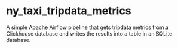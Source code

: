 # ny_taxi_tripdata_metrics
A simple Apache Airflow pipeline that gets tripdata metrics from a Clickhouse database and writes the results into a table in an SQLite database.
